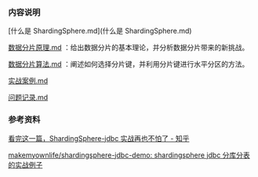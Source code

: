 ### 内容说明

 [什么是 ShardingSphere.md](什么是 ShardingSphere.md) 

 [数据分片原理.md](数据分片原理.md) ：给出数据分片的基本理论，并分析数据分片带来的新挑战。

 [数据分片算法.md](数据分片算法.md) ：阐述如何选择分片键，并利用分片键进行水平分区的方法。

 [实战案例.md](实战案例.md) 

 [问题记录.md](问题记录.md) 



### 参考资料

[看完这一篇，ShardingSphere-jdbc 实战再也不怕了 - 知乎](https://zhuanlan.zhihu.com/p/610182326)

[makemyownlife/shardingsphere-jdbc-demo: shardingsphere jdbc 分库分表的实战例子 ](https://github.com/makemyownlife/shardingsphere-jdbc-demo)

